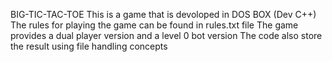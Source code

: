 BIG-TIC-TAC-TOE
This is a game that is devoloped in DOS BOX (Dev C++)
The rules for playing the game can be found in rules.txt file
The game provides a dual player version and a level 0 bot version 
The code also store the result using file handling concepts
 
